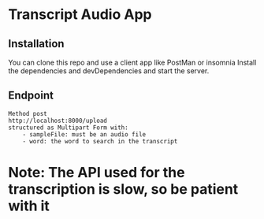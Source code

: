 # Transcript Audio App

## Installation

You can clone this repo and use a client app like PostMan or insomnia
Install the dependencies and devDependencies and start the server.

## Endpoint

```
Method post
http://localhost:8000/upload
structured as Multipart Form with:
    - sampleFile: must be an audio file
    - word: the word to search in the transcript
```

# Note: The API used for the transcription is slow, so be patient with it